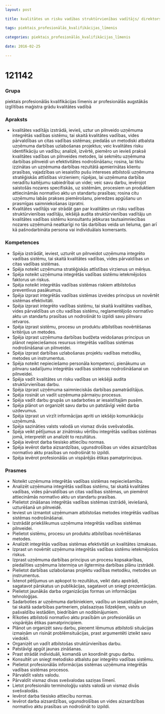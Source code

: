 ```yaml
---
layout: post
    
title: kvalitātes un risku vadības struktūrvienības vadītājs/ direktors
    
tags: piektais_profesionālās_kvalifikācijas_līmenis
    
categories: piektais_profesionālās_kvalifikācijas_līmenis
    
date: 2016-02-25
    
---
```

# 121142

### Grupa
piektais profesionālās kvalifikācijas līmenis ar profesionālās augstākās izglītības maģistra grādu kvalitātes vadībā

### Apraksts

* kvalitātes vadītājs izstrādā, ievieš, uztur un pilnveido uzņēmuma integrētās vadības sistēmu, tai skaitā kvalitātes vadības, vides pārvaldības un citas vadības sistēmas; piedalās un metodiski atbalsta uzņēmuma darbības uzlabošanas projektus; veic kvalitātes risku identifikāciju un vadību; analizē, izvērtē, piemēro un ievieš praksē kvalitātes vadības un pilnveides metodes, lai sekmētu uzņēmuma darbības pilnveidi un efektivitātes nodrošināšanu; rosina, lai tiktu izzinātas un uzņēmuma darbības rezultātā apmierinātas klientu prasības, vajadzības un iesaistīto pušu intereses atbilstoši uzņēmuma stratēģiskās attīstības virzieniem; rūpējas, lai uzņēmuma darbība neradītu kaitējumu sabiedrībai un videi; veic savu darbu, ievērojot saistošās nozares specifiskās, uz sistēmām, procesiem un produktiem attiecināmās normatīvo aktu un standartu prasības; rosina citu uzņēmumu labās prakses piemērošanu, pieredzes apgūšanu un prasmīgas saimniekošanas izpratni.
* Kvalitātes vadītājs var strādāt gan par kvalitātes un risku vadības struktūrvienības vadītāju, iekšējā audita struktūrvienības vadītāju un kvalitātes vadības sistēmu konsultantu jebkuras tautsaimniecības nozares uzņēmumā neatkarīgi no tās darbības veida un lieluma, gan arī kā pašnodarbināta persona vai individuālais komersants.

### Kompetences

* Spēja izstrādāt, ieviest, uzturēt un pilnveidot uzņēmuma integrēto vadības sistēmu, tai skaitā kvalitātes vadības, vides pārvaldības un citas vadības sistēmas.
* Spēja noteikt uzņēmuma stratēģiskās attīstības virzienus un mērķus.
* Spēja noteikt uzņēmuma integrētās vadības sistēmu ietekmējošos faktorus un riskus.
* Spēja noteikt integrētās vadības sistēmas riskiem atbilstošus preventīvus pasākumus.
* Spēja izprast integrētās vadības sistēmas izveides principus un novērtēt sistēmas efektivitāti.
* Spēja izprast integrēto vadības sistēmu, tai skaitā kvalitātes vadības, vides pārvaldības un citu vadības sistēmu, reglamentējošo normatīvo aktu un standartu prasības un nodrošināt to izpildi savu pilnvaru ietvaros.
* Spēja izprast sistēmu, procesu un produktu atbilstības novērtēšanas kritērijus un metodes.
* Spēja izprast uzņēmuma darbības budžeta veidošanas principus un plānot nepieciešamos resursus integrētās vadības sistēmas nodrošināšanai un pilnveidei.
* Spēja izprast darbības uzlabošanas projektu vadības metodiku, metodes un instrumentus.
* Spēja noteikt nepieciešamo personāla kompetenci, pienākumu un pilnvaru sadalījumu integrētās vadības sistēmas nodrošināšanai un pilnveidei.
* Spēja vadīt kvalitātes un risku vadības un iekšējā audita struktūrvienības darbu.
* Spēja izprast uzņēmuma saimnieciskās darbības pamatrādītājus.
* Spēja rosināt un vadīt uzņēmuma pārmaiņu procesus.
* Spēja vadīt darbu grupās un sadarboties ar iesaistītajām pusēm.
* Spēja plānot un organizēt savu darbu un patstāvīgi veikt darba uzdevumus.
* Spēja izprast un virzīt informācijas apriti un iekšējo komunikāciju uzņēmumā.
* Spēja sazināties valsts valodā un vismaz divās svešvalodās.
* Spēja veikt pētījumus ar zinātnisku vērtību integrētās vadības sistēmas jomā, interpretēt un analizēt to rezultātus.
* Spēja ievērot darba tiesisko attiecību normas.
* Spēja ievērot darba aizsardzības, ugunsdrošības un vides aizsardzības normatīvo aktu prasības un nodrošināt to izpildi.
* Spēja ievērot profesionālās un vispārējās ētikas pamatprincipus.

### Prasmes 
* Noteikt uzņēmuma integrētās vadības sistēmas nepieciešamību.
* Analizēt uzņēmuma integrētās vadības sistēmu, tai skaitā kvalitātes vadības, vides pārvaldības un citas vadības sistēmas, un piemērot attiecināmās normatīvo aktu un standartu prasības.
* Pielietot zināšanas integrētās vadības sistēmas izstrādē, ieviešanā, uzturēšanā un pilnveidē.
* Ieviest un izmantot uzņēmumam atbilstošas metodes integrētās vadības sistēmas nodrošināšanai.
* Izstrādāt priekšlikumus uzņēmuma integrētās vadības sistēmas pilnveidei.
* Pielietot sistēmu, procesu un produktu atbilstības novērtēšanas metodes.
* Analizēt integrētās vadības sistēmas efektivitāti un kvalitātes izmaksas.
* Izprast un novērtēt uzņēmuma integrētās vadības sistēmu ietekmējošos riskus.
* Izprast uzņēmuma darbības principus un procesu kopsakarības, piedalīties uzņēmuma īstermiņa un ilgtermiņa darbības plānu izstrādē.
* Pielietot darbības uzlabošanas projektu vadības metodiku, metodes un instrumentus.
* Īstenot pētījumus un apkopot to rezultātus, veikt datu apstrādi, sagatavot pārskatus un publikācijas, sagatavot un sniegt prezentācijas.
* Pielietot jaunākās darba organizācijas formas un informācijas tehnoloģijas.
* Sadarboties ar uzņēmuma darbiniekiem, vadību un iesaistītajām pusēm, tai skaitā sadarbības partneriem, plašsaziņas līdzekļiem, valsts un pašvaldību iestādēm, biedrībām un nodibinājumiem.
* Rīkoties atbilstoši normatīvo aktu prasībām un profesionālās un vispārējās ētikas pamatprincipiem.
* Plānot un organizēt savu darbu, pieņemt lēmumus atbilstoši situācijas izmaiņām un risināt problēmsituācijas, prast argumentēti izteikt savu viedokli.
* Organizēt un vadīt atbilstošas struktūrvienības darbu.
* Patstāvīgi apgūt jaunas zināšanas.
* Prast strādāt individuāli, komandā un koordinēt grupu darbu.
* Konsultēt un sniegt metodisko atbalstu par integrēto vadības sistēmu.
* Pielietot profesionālās informācijas sistēmas uzņēmuma integrētās vadības sistēmas procesos.
* Pārvaldīt valsts valodu.
* Pārvaldīt vismaz divas svešvalodas saziņas līmenī.
* Lietot profesionālo terminoloģiju valsts valodā un vismaz divās svešvalodās.
* Ievērot darba tiesisko attiecību normas.
* Ievērot darba aizsardzības, ugunsdrošības un vides aizsardzības normatīvo aktu prasības un nodrošināt to izpildi.